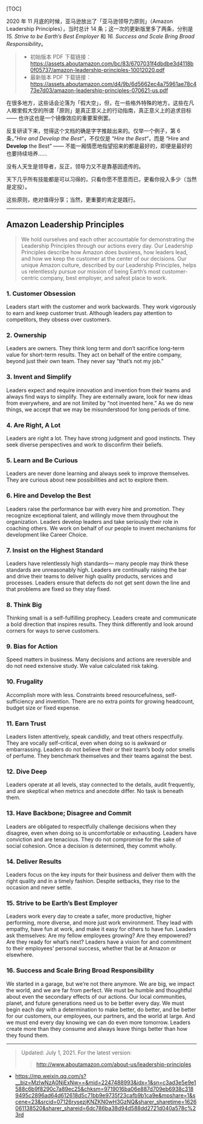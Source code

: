 

[TOC]

2020 年 11 月底的时候，亚马逊放出了「亚马逊领导力原则」（Amazon Leadership Principles），当时总计 14 条；这一次的更新版里多了两条，分别是 *15. Strive to be Earth’s Best Employer* 和 *16. Success and Scale Bring Broad Responsibility*。

> - 初始版本 PDF 下载链接：https://assets.aboutamazon.com/bc/83/6707031f4dbdbe3d4118b0f05737/amazon-leadership-principles-10012020.pdf
> - 最新版本 PDF 下载链接：https://assets.aboutamazon.com/d4/9b/6d5662ec4a75961ae78c473e7d03/amazon-leadership-principles-070621-us.pdf

在很多地方，这些话会沦落为「假大空」，但，在一些格外特殊的地方，这些在凡人眼里假大空的所谓「原则」是真正意义上的行动指南，真正意义上的追求目标 —— 也许这也是一个镜像效应的重要案例罢。

反复研读下来，觉得这个文档的确是字字推敲出来的。仅举一个例子，第 6 条，”*Hire and Develop the Best*“，不仅仅是 “*Hire the Best*“，而是 “Hire and **Develop** the Best” —— 不能一厢情愿地指望招来的都是最好的，即便是最好的也要持续培养……

没有人天生是领导者，反正，领导力又不是靠基因遗传的。

天下几乎所有技能都是可以习得的，只看你愿不愿意而已，更看你投入多少（当然是定投）。

这些原则，绝对值得分享；当然，更重要的肯定是践行。

------

## Amazon Leadership Principles

> We hold ourselves and each other accountable for demonstrating the Leadership Principles through our actions every day. Our Leadership Principles describe how Amazon does business, how leaders lead, and how we keep the customer at the center of our decisions. Our unique Amazon culture, described by our Leadership Principles, helps us relentlessly pursue our mission of being Earth’s most customer-centric company, best employer, and safest place to work.

### 1. Customer Obsession

Leaders start with the customer and work backwards. They work vigorously to earn and keep customer trust. Although leaders pay attention to competitors, they obsess over customers.

### 2. Ownership

Leaders are owners. They think long term and don’t sacrifice long-term value for short-term results. They act on behalf of the entire company, beyond just their own team. They never say “that’s not my job.”

### 3. Invent and Simplify

Leaders expect and require innovation and invention from their teams and always find ways to simplify. They are externally aware, look for new ideas from everywhere, and are not limited by “not invented here.” As we do new things, we accept that we may be misunderstood for long periods
of time.

### 4. Are Right, A Lot

Leaders are right a lot. They have strong judgment and good instincts. They
seek diverse perspectives and work to disconfirm their beliefs.

### 5. Learn and Be Curious

Leaders are never done learning and always seek to improve themselves. They are curious about new possibilities and act to explore them.

### 6. Hire and Develop the Best

Leaders raise the performance bar with every hire and promotion. They recognize exceptional talent, and willingly move them throughout the organization. Leaders develop leaders and take seriously their role in coaching others. We work on behalf of our people to invent mechanisms for development like Career Choice.

### 7. Insist on the Highest Standard

Leaders have relentlessly high standards— many people may think these standards are unreasonably high. Leaders are continually raising the bar and drive their teams to deliver high quality products, services and processes. Leaders ensure that defects do not get sent down the line and that problems are fixed so they stay fixed.

### 8. Think Big

Thinking small is a self-fulfilling prophecy. Leaders create and communicate a bold direction that inspires results. They think differently and look around corners for ways to serve customers.

### 9. Bias for Action

Speed matters in business. Many decisions and actions are reversible and do not need extensive study. We value calculated risk taking.

### 10. Frugality

Accomplish more with less. Constraints breed resourcefulness, self-sufficiency and invention. There are no extra points for growing headcount, budget size or fixed expense.

### 11. Earn Trust

Leaders listen attentively, speak candidly, and treat others respectfully. They are vocally self-critical, even when doing so is awkward or embarrassing. Leaders do not believe their or their team’s body odor smells of perfume. They benchmark themselves and their teams against
the best.

### 12. Dive Deep

Leaders operate at all levels, stay connected to the details, audit frequently, and are skeptical when metrics and anecdote differ. No task is beneath them.

### 13. Have Backbone; Disagree and Commit

Leaders are obligated to respectfully challenge decisions when they disagree, even when doing so is uncomfortable or exhausting. Leaders have conviction and are tenacious. They do not compromise for the sake of social cohesion. Once a decision is determined, they commit wholly.

### 14. Deliver Results

Leaders focus on the key inputs for their business and deliver them with the right quality and in a timely fashion. Despite setbacks, they rise to the occasion and never settle.

### 15. Strive to be Earth’s Best Employer

Leaders work every day to create a safer, more productive, higher performing, more diverse, and more just work environment. They lead with empathy, have fun at work, and make it easy for others to have fun. Leaders ask themselves: Are my fellow employees growing? Are they empowered? Are they ready for what’s next? Leaders have a vision for and commitment to their employees’ personal success, whether that be at Amazon or elsewhere.

### 16. Success and Scale Bring Broad Responsibility

We started in a garage, but we’re not there anymore. We are big, we impact the world, and we are far from perfect. We must be humble and thoughtful about even the secondary effects of our actions. Our local communities, planet, and future generations need us to be better every day. We must begin each day with a determination to make better, do better, and be better for our customers, our employees, our partners, and the world at large. And we must end every day knowing we can do even more tomorrow. Leaders create more than they consume and always leave things better than how they found them.

------

> Updated: July 1, 2021. For the latest version:
>
> > http://www.aboutamazon.com/about-us/leadership-principles



- https://mp.weixin.qq.com/s?__biz=MzIwNzA0NjExNw==&mid=2247488993&idx=1&sn=c3ad3e5e9e1588c6b9f8290c7a89ec25&chksm=9719016ba06e887d709eb6938c3189495c2896ad64d612618d5c71bb9e9735f23cafb9b1ca9e&mpshare=1&scene=23&srcid=07126rysezjKNZKN0wH3GzNQ&sharer_sharetime=1626061138520&sharer_shareid=6dc786ba38d94d588dd2721d040a578c%23rd